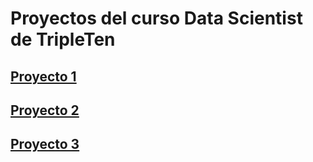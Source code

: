# Proyectos del curso Data Scientist de TripleTen

## [Proyecto 1](https://github.com/davidalex2012/Tripleten-projects/blob/67755a1c52aa76379095c968fb9b3e33b80dd6df/proyecto%201.ipynb)

## [Proyecto 2](https://github.com/davidalex2012/Tripleten-projects/blob/3eaf632c445c474fac843462d7c96299212b3aef/Proyecto%202%20(1).ipynb)

## [Proyecto 3](https://github.com/davidalex2012/Tripleten-projects/blob/fdbb7e6df455cf7506dfe0ae4aad338adaef9bbd/Proyecto%203.ipynb)
